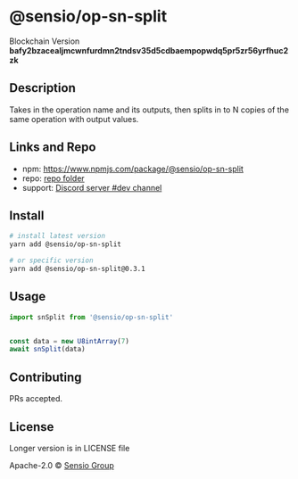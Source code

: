 
  # @sensio/op-sn-split

  Blockchain Version **bafy2bzacealjmcwnfurdmn2tndsv35d5cdbaempopwdq5pr5zr56yrfhuc2zk**
  

  ## Description 
  
  Takes in the operation name and its outputs, then splits in to N copies of the same operation with output values.
  
  ##  Links and Repo

  * npm: https://www.npmjs.com/package/@sensio/op-sn-split
  * repo: [repo folder](https://gitlab.com/sensio_group/network-js/-/tree/master/operations/snSplit)
  * support: [Discord server #dev channel](https://discord.gg/JsdKZ5K) 

  ## Install
  
  ```sh
  # install latest version
  yarn add @sensio/op-sn-split

  # or specific version
  yarn add @sensio/op-sn-split@0.3.1
  ```
  
  ## Usage
  
  ```ts
  import snSplit from '@sensio/op-sn-split'


  const data = new U8intArray(7)
  await snSplit(data)
  ```
  
  ## Contributing
  
  PRs accepted.
  
  ## License
  
  Longer version is in LICENSE file
  
  Apache-2.0 © [Sensio Group](https://sensio.group) 
  